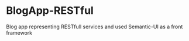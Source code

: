 # BlogApp-RESTful
Blog app representing RESTfull services and used Semantic-UI as a front framework

